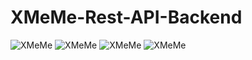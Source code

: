# XMeMe-Rest-API-Backend

![XMeMe](https://github.com/gyaneshanand/XMeMe-Rest-API-Backend/blob/main/XMeMe.png)
![XMeMe](https://github.com/gyaneshanand/XMeMe-Rest-API-Backend/blob/main/XMeMe_intro.png)
![XMeMe](https://github.com/gyaneshanand/XMeMe-Rest-API-Backend/blob/main/XMeMe_TechStack.png)
![XMeMe](https://www.loom.com/share/aca53cdd319d4a35b4e61e5a22e8de97)
